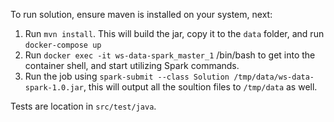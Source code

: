 To run solution, ensure maven is installed on your system, next:

1. Run `mvn install`. This will build the jar, copy it to the `data` folder, and run `docker-compose up`
2. Run `docker exec -it ws-data-spark_master_1` /bin/bash to get into the container shell, and start utilizing Spark commands.
3. Run the job using `spark-submit --class Solution /tmp/data/ws-data-spark-1.0.jar`, this will output all the soultion files to `/tmp/data` as well.

Tests are location in `src/test/java`.
